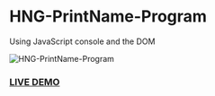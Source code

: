 # HNG-PrintName-Program
Using JavaScript console and the DOM

![HNG-PrintName-Program](resume-screenshot.jpg?raw=true "HNG-PrintName-Program ")

### <a href="https://https://wealthportfolio.netlify.app">LIVE DEMO</a>
